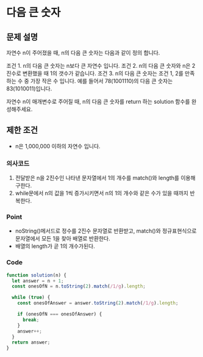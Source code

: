 # 다음 큰 숫자

## 문제 설명

자연수 n이 주어졌을 때, n의 다음 큰 숫자는 다음과 같이 정의 합니다.

조건 1. n의 다음 큰 숫자는 n보다 큰 자연수 입니다.
조건 2. n의 다음 큰 숫자와 n은 2진수로 변환했을 때 1의 갯수가 같습니다.
조건 3. n의 다음 큰 숫자는 조건 1, 2를 만족하는 수 중 가장 작은 수 입니다.
예를 들어서 78(1001110)의 다음 큰 숫자는 83(1010011)입니다.

자연수 n이 매개변수로 주어질 때, n의 다음 큰 숫자를 return 하는 solution 함수를 완성해주세요.

## 제한 조건

- n은 1,000,000 이하의 자연수 입니다.

### 의사코드

1. 전달받은 n을 2진수인 나타낸 문자열에서 1의 개수를 match()와 length를 이용해 구한다.
2. while문에서 n의 값을 1씩 증가시키면서 n의 1의 개수와 같은 수가 있을 때까지 반복한다.

### Point

- noString()메서드로 정수를 2진수 문자열로 반환받고, match()와 정규표현식으로 문자열에서 모든 1을 찾아 배열로 반환한다.
- 배열의 length가 곧 1의 개수가된다.

### Code

```js
function solution(n) {
  let answer = n + 1;
  const onesOfN = n.toString(2).match(/1/g).length;

  while (true) {
    const onesOfAnswer = answer.toString(2).match(/1/g).length;

    if (onesOfN === onesOfAnswer) {
      break;
    }
    answer++;
  }
  return answer;
}
```
